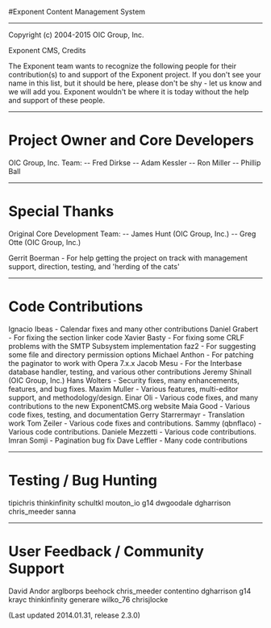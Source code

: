 #Exponent Content Management System

----------

Copyright (c) 2004-2015 OIC Group, Inc.

Exponent CMS, Credits

The Exponent team wants to recognize the following people for their contribution(s) to and support of the Exponent project.
If you don't see your name in this list, but it should be here, please don't be shy - let us know and we will add you.
Exponent wouldn't be where it is today without the help and support of these people.

----------

Project Owner and Core Developers
====================
OIC Group, Inc. Team:
-- Fred Dirkse 
-- Adam Kessler
-- Ron Miller
-- Phillip Ball

----------

Special Thanks
====================
Original Core Development Team:
-- James Hunt (OIC Group, Inc.)
-- Greg Otte (OIC Group, Inc.)

Gerrit Boerman - For help getting the project on track with management support, direction, testing, and 'herding of the cats'

----------

Code Contributions
==================
Ignacio Ibeas - Calendar fixes and many other contributions
Daniel Grabert - For fixing the section linker code
Xavier Basty - For fixing some CRLF problems with the SMTP Subsystem implementation
faz2 - For suggesting some file and directory permission options
Michael Anthon - For patching the paginator to work with Opera 7.x.x
Jacob Mesu - For the Interbase database handler, testing, and various other contributions
Jeremy Shinall (OIC Group, Inc.)
Hans Wolters - Security fixes, many enhancements, features, and bug fixes.
Maxim Muller - Various features, multi-editor support, and methodology/design.
Einar Oli - Various code fixes, and many contributions to the new ExponentCMS.org website
Maia Good - Various code fixes, testing, and documentation
Gerry Starrermayr - Translation work
Tom Zeiler - Various code fixes and contributions.
Sammy (qbnflaco) - Various code contributions.
Daniele Mezzetti - Various code contributions.
Imran Somji - Pagination bug fix
Dave Leffler - Many code contributions

----------

Testing / Bug Hunting
=====================
tipichris
thinkinfinity
schultkl
mouton_io
g14
dwgoodale
dgharrison
chris_meeder
sanna

----------

User Feedback / Community Support
=================================
David Andor
arglborps
beehock
chris_meeder
contentino
dgharrison
g14
krayc
thinkinfinity
generare
wilko_76
chrisjlocke

(Last updated 2014.01.31, release 2.3.0)